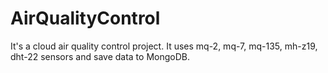 # AirQualityControl
It's a cloud air quality control project. It uses mq-2, mq-7, mq-135, mh-z19, dht-22 sensors and save data to MongoDB.

